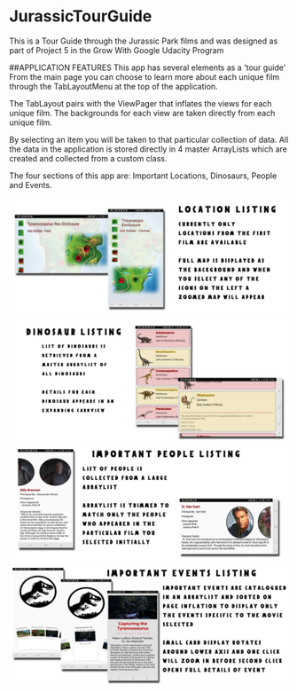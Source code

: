 # JurassicTourGuide
This is a Tour Guide through the Jurassic Park films and was designed as part of Project 5 in the Grow With Google Udacity Program


##APPLICATION FEATURES
This app has several elements as a 'tour guide' From the main page you can choose to learn more about each unique film through the TabLayoutMenu at the top of the application.

The TabLayout pairs with the ViewPager that inflates the views for each unique film. The backgrounds for each view are taken directly from each unique film.

By selecting an item you will be taken to that particular collection of data. All the data in the application is stored directly in 4 master ArrayLists which are created and collected from a custom class.

The four sections of this app are: Important Locations, Dinosaurs, People and Events.


![Picture](readme_location.jpg)
![Picture](readme_dinolist.jpg)
![Picture](readme_people.jpg)
![Picture](readme_events.jpg)
